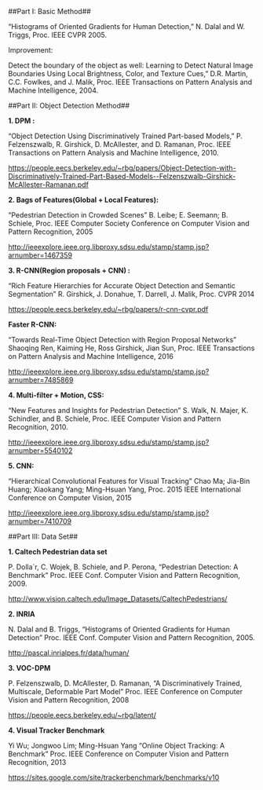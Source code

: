 ##Part I: Basic Method##

“Histograms of Oriented Gradients for Human Detection,” N. Dalal and W. Triggs, Proc. IEEE CVPR 2005.

Improvement: 

Detect the boundary of the object as well: Learning to Detect Natural Image Boundaries Using Local Brightness, Color, and Texture Cues,” D.R. Martin, C.C. Fowlkes, and J. Malik, Proc. IEEE Transactions on Pattern Analysis and Machine Intelligence, 2004.
 
##Part II: Object Detection Method##
 
**1. DPM :**

“Object Detection Using Discriminatively Trained Part-based Models,” P. Felzenszwalb, R. Girshick, D. McAllester, and D. Ramanan, Proc. IEEE Transactions on Pattern Analysis and Machine Intelligence, 2010.

https://people.eecs.berkeley.edu/~rbg/papers/Object-Detection-with-Discriminatively-Trained-Part-Based-Models--Felzenszwalb-Girshick-McAllester-Ramanan.pdf
 
**2. Bags of Features(Global + Local Features):**

“Pedestrian Detection in Crowded Scenes” B. Leibe; E. Seemann; B. Schiele, Proc. IEEE Computer Society Conference on Computer Vision and Pattern Recognition, 2005

http://ieeexplore.ieee.org.libproxy.sdsu.edu/stamp/stamp.jsp?arnumber=1467359
 
**3. R-CNN(Region proposals + CNN) :**

“Rich Feature Hierarchies for Accurate Object Detection and Semantic Segmentation” R. Girshick, J. Donahue, T. Darrell, J. Malik, Proc. CVPR 2014

https://people.eecs.berkeley.edu/~rbg/papers/r-cnn-cvpr.pdf
               
**Faster R-CNN:**

“Towards Real-Time Object Detection with Region Proposal Networks” Shaoqing Ren, Kaiming He, Ross Girshick, Jian Sun, Proc. IEEE Transactions on Pattern Analysis and Machine Intelligence, 2016

http://ieeexplore.ieee.org.libproxy.sdsu.edu/stamp/stamp.jsp?arnumber=7485869
 
**4. Multi-filter + Motion, CSS:**

“New Features and Insights for Pedestrian Detection” S. Walk, N. Majer, K. Schindler, and B. Schiele, Proc. IEEE Computer Vision and Pattern Recognition, 2010.

http://ieeexplore.ieee.org.libproxy.sdsu.edu/stamp/stamp.jsp?arnumber=5540102
 
**5. CNN:**

“Hierarchical Convolutional Features for Visual Tracking” Chao Ma; Jia-Bin Huang; Xiaokang Yang; Ming-Hsuan Yang, Proc. 2015 IEEE International Conference on Computer Vision, 2015

http://ieeexplore.ieee.org.libproxy.sdsu.edu/stamp/stamp.jsp?arnumber=7410709
 
 
##Part III: Data Set##

**1. Caltech Pedestrian data set**

P. Dolla´r, C. Wojek, B. Schiele, and P. Perona, “Pedestrian Detection: A Benchmark” Proc. IEEE Conf. Computer Vision and Pattern Recognition, 2009.

http://www.vision.caltech.edu/Image_Datasets/CaltechPedestrians/
 
**2. INRIA**

N. Dalal and B. Triggs, “Histograms of Oriented Gradients for Human Detection” Proc. IEEE Conf. Computer Vision and Pattern Recognition, 2005.

http://pascal.inrialpes.fr/data/human/
 
**3. VOC-DPM**

P. Felzenszwalb, D. McAllester, D. Ramanan, “A Discriminatively Trained, Multiscale, Deformable Part Model” Proc. IEEE Conference on Computer Vision and Pattern Recognition, 2008

https://people.eecs.berkeley.edu/~rbg/latent/
 
**4. Visual Tracker Benchmark**

Yi Wu; Jongwoo Lim; Ming-Hsuan Yang “Online Object Tracking: A Benchmark” Proc. IEEE Conference on Computer Vision and Pattern Recognition, 2013

https://sites.google.com/site/trackerbenchmark/benchmarks/v10
